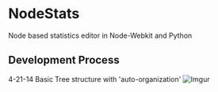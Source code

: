 # NodeStats

Node based statistics editor in Node-Webkit and Python

## Development Process

4-21-14 Basic Tree structure with 'auto-organization'
![Imgur](http://i.imgur.com/3mkdL8u.png)
